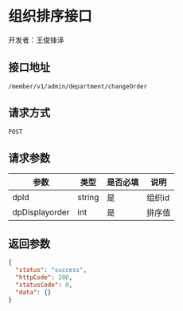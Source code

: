 # 组织排序接口

开发者：王俊锋泽

## 接口地址

`/member/v1/admin/department/changeOrder`

## 请求方式

`POST`

## 请求参数

|参数|类型|是否必填|说明|
| --- | --- | --- | --- |
| dpId | string | 是 | 组织id |
| dpDisplayorder | int | 是 | 排序值 |

## 返回参数

```json
{
  "status": "success",
  "httpCode": 200,
  "statusCode": 0,
  "data": {}
}
```
